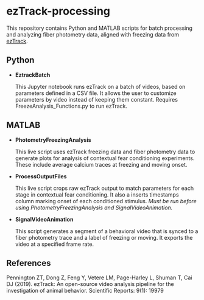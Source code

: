 # ezTrack-processing

This repository contains Python and MATLAB scripts for batch processing and analyzing fiber photometry data, aligned with freezing data from [ezTrack](https://github.com/denisecailab/ezTrack).

## Python

- **EztrackBatch** 

  This Jupyter notebook runs ezTrack on a batch of videos, based on parameters defined in a CSV file. It allows the user to customize parameters by video instead of keeping them constant. Requires FreezeAnalysis_Functions.py to run ezTrack.

## MATLAB

- **PhotometryFreezingAnalysis**

  This live script uses ezTrack freezing data and fiber photometry data to generate plots for analysis of contextual fear conditioning experiments. These include average calcium traces at freezing and moving onset.

- **ProcessOutputFiles**

  This live script crops raw ezTrack output to match parameters for each stage in contextual fear conditioning. It also a inserts timestamps column marking onset of each conditioned stimulus. *Must be run before using PhotometryFreezingAnalysis and SignalVideoAnimation.*

- **SignalVideoAnimation**

  This script generates a segment of a behavioral video that is synced to a fiber photometry trace and a label of freezing or moving. It exports the video at a specified frame rate.

## References

Pennington ZT, Dong Z, Feng Y, Vetere LM, Page-Harley L, Shuman T, Cai DJ (2019). ezTrack: An open-source video analysis pipeline for the investigation of animal behavior. Scientific Reports: 9(1): 19979
